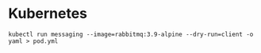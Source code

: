 # Kubernetes

```shell
kubectl run messaging --image=rabbitmq:3.9-alpine --dry-run=client -o yaml > pod.yml
```